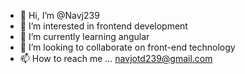- 👋 Hi, I’m @Navj239
- 👀 I’m interested in frontend development
- 🌱 I’m currently learning angular
- 💞️ I’m looking to collaborate on front-end technology
- 📫 How to reach me ... navjotd239@gmail.com

<!---
Navj239/Navj239 is a ✨ special ✨ repository because its `README.md` (this file) appears on your GitHub profile.
You can click the Preview link to take a look at your changes.
--->

